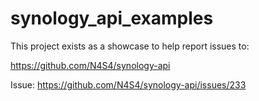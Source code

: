 # synology_api_examples

This project exists as a showcase to help report issues to:

https://github.com/N4S4/synology-api

Issue:
https://github.com/N4S4/synology-api/issues/233

